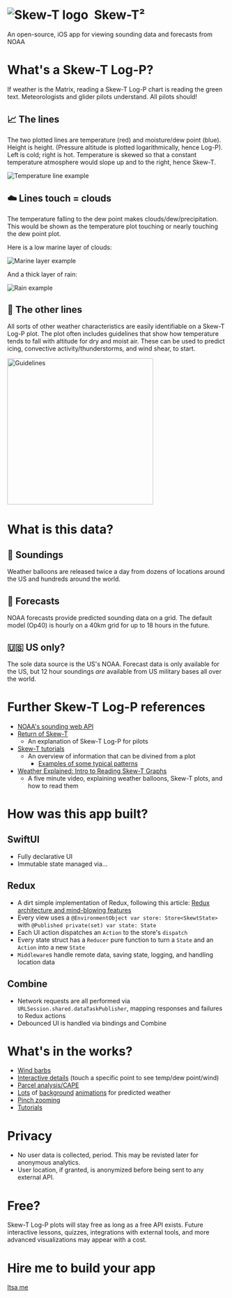 # <img alt="Skew-T logo" align="top" src="https://github.com/jasonn85/Skewt/assets/1328743/cf0a415c-214d-4c3b-847b-41530bbec41e">&nbsp; Skew-T²
An open-source, iOS app for viewing sounding data and forecasts from NOAA

# What's a Skew-T Log-P?
If weather is the Matrix, reading a Skew-T Log-P chart is reading the green text. Meteorologists and glider pilots understand. All pilots should!

## 📈 The lines
The two plotted lines are temperature (red) and moisture/dew point (blue). Height is height. (Pressure altitude is plotted logarithmically, hence Log-P). Left is cold; right is hot. Temperature is skewed so that a constant temperature atmosphere would slope up and to the right, hence Skew-T.

![Temperature line example](https://github.com/jasonn85/Skewt/assets/1328743/a8de626d-3a9e-4129-8153-b1dec61b286b)

## ☁️ Lines touch = clouds
The temperature falling to the dew point makes clouds/dew/precipitation. This would be shown as the temperature plot touching or nearly touching the dew point plot.

Here is a low marine layer of clouds:

![Marine layer example](https://github.com/jasonn85/Skewt/assets/1328743/dfd3408b-1f67-4744-8ea8-ccd1bdbc08ac)

And a thick layer of rain:

![Rain example](https://github.com/jasonn85/Skewt/assets/1328743/3a764043-3b45-4701-ac04-4e4a1d7595a4)


## 📐 The other lines
All sorts of other weather characteristics are easily identifiable on a Skew-T Log-P plot. The plot often includes guidelines that show how temperature tends to fall with altitude for dry and moist air. These can be used to predict icing, convective activity/thunderstorms, and wind shear, to start.

<img width="335" alt="Guidelines" src="https://github.com/jasonn85/Skewt/assets/1328743/df9ceb27-a238-4f28-b29f-68123bbaf5fc">

# What is this data?
## 🎈 Soundings
Weather balloons are released twice a day from dozens of locations around the US and hundreds around the world.

## 🧮 Forecasts
NOAA forecasts provide predicted sounding data on a grid. The default model (Op40) is hourly on a 40km grid for up to 18 hours in the future.

## 🇺🇸 US only?
The sole data source is the US's NOAA. Forecast data is only available for the US, but 12 hour soundings _are_ available from US military bases all over the world.

# Further Skew-T Log-P references
- [NOAA's sounding web API](https://rucsoundings.noaa.gov/)
- [Return of Skew-T](https://www.ifr-magazine.com/training-sims/return-of-skew-t/)
    - An explanation of Skew-T Log-P for pilots
- [Skew-T tutorials](https://www.weather.gov/source/zhu/ZHU_Training_Page/convective_parameters/skewt/skewtinfo.html)
    - An overview of information that can be divined from a plot
        - [Examples of some typical patterns](https://www.weather.gov/source/zhu/ZHU_Training_Page/convective_parameters/skewt/skewtinfo.html#SKEW3)
- [Weather Explained: Intro to Reading Skew-T Graphs](https://youtu.be/1lJ9Kaieoco)
    - A five minute video, explaining weather balloons, Skew-T plots, and how to read them
	

# How was this app built?
## SwiftUI
- Fully declarative UI
- Immutable state managed via...

## Redux
- A dirt simple implementation of Redux, following this article: [Redux architecture and mind-blowing features](https://wojciechkulik.pl/ios/redux-architecture-and-mind-blowing-features)
- Every view uses a `@EnvironmentObject var store: Store<SkewtState>` with `@Published private(set) var state: State`
- Each UI action dispatches an `Action` to the store's `dispatch`
- Every state struct has a `Reducer` pure function to turn a `State` and an `Action` into a new `State`
- `Middleware`s handle remote data, saving state, logging, and handling location data

## Combine
- Network requests are all performed via `URLSession.shared.dataTaskPublisher`, mapping responses and failures to Redux actions
- Debounced UI is handled via bindings and Combine

# What's in the works?
- [Wind barbs](https://github.com/jasonn85/Skewt/issues/32)
- [Interactive details](https://github.com/jasonn85/Skewt/issues/24) (touch a specific point to see temp/dew point/wind)
- [Parcel analysis/CAPE](https://github.com/jasonn85/Skewt/issues/44)
- [Lots](https://github.com/jasonn85/Skewt/issues/33) of [background](https://github.com/jasonn85/Skewt/issues/34) [animations](https://github.com/jasonn85/Skewt/issues/35) for predicted weather
- [Pinch zooming](https://github.com/jasonn85/Skewt/issues/7)
- [Tutorials](https://github.com/jasonn85/Skewt/issues/37)

# Privacy
- No user data is collected, period. This may be revisted later for anonymous analytics.
- User location, if granted, is anonymized before being sent to any external API.

# Free?
Skew-T Log-P plots will stay free as long as a free API exists. Future interactive lessons, quizzes, integrations with external tools, and more advanced visualizations may appear with a cost.

# Hire me to build your app
[Itsa me](https://github.com/jasonn85)
